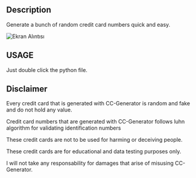 <h2>Description</h2>

Generate a bunch of random credit card numbers quick and easy.

![Ekran Alıntısı](https://github.com/DunyaMerhaba/Credit-Card-Generator/assets/134405834/a3c35e2f-226e-492a-a8ca-8fe8b84a9860)

<h2>USAGE</h2>

Just double click the python file.

<h2>Disclaimer</h2>

Every credit card that is generated with CC-Generator is random and fake and do not hold any value.

Credit card numbers that are generated with CC-Generator follows luhn algorithm for validating identification numbers

These credit cards are not to be used for harming or deceiving people.

These credit cards are for educational and data testing purposes only.

I will not take any responsability for damages that arise of misusing CC-Generator.
